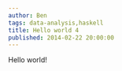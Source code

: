 ```yaml
---
author: Ben
tags: data-analysis,haskell
title: Hello world 4
published: 2014-02-22 20:00:00
---
```


Hello world!
